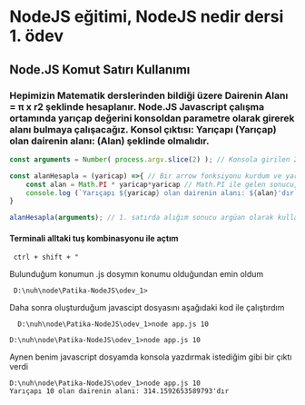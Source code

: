 # NodeJS eğitimi, NodeJS nedir dersi 1. ödev

## Node.JS Komut Satırı Kullanımı
### Hepimizin Matematik derslerinden bildiği üzere Dairenin Alanı = π x r2 şeklinde hesaplanır. Node.JS Javascript çalışma ortamında yarıçap değerini konsoldan parametre olarak girerek alanı bulmaya çalışacağız. Konsol çıktısı: Yarıçapı (Yarıçap) olan dairenin alanı: (Alan) şeklinde olmalıdır.


```javascript
const arguments = Number( process.argv.slice(2) ); // Konsola girilen 2. kelimeden sonrasını alır. Normalde dizi olarak alır fakat ben tek bir değer gireceğim için diziyi direkt Number metodu ile sayıya çeviriyorum. Birden fazla argümana ihtriycaım olsaydı işe yaramazdı

const alanHesapla = (yaricap) =>{ // Bir arrow fonksiyonu kurdum ve yaricap adında bir parametre ekledim
    const alan = Math.PI * yaricap*yaricap // Math.PI ile gelen sonucu, parametremin karesi ile çarptım ve bunu alan değişkenine aktardım.
    console.log (`Yarıçapı ${yaricap} olan dairenin alanı: ${alan}'dır`) // Consola yarıcapı ve alanı yazdırdım.
}

alanHesapla(arguments); // 1. satırda alığım sonucu argüan olarak kullandım
```
#### Terminali alltaki tuş kombinasyonu ile açtım 
```console
 ctrl + shift + "
```
Bulunduğum konumun .js dosymın konumu olduğundan emin oldum 
```console
 D:\nuh\node\Patika-NodeJS\odev_1>
```
Daha sonra oluşturduğum javascipt dosyasını aşağıdaki kod ile çalıştırdım
```console
  D:\nuh\node\Patika-NodeJS\odev_1>node app.js 10
```
```console
D:\nuh\node\Patika-NodeJS\odev_1>node app.js 10
```
Aynen benim javascript dosyamda konsola yazdırmak istediğim gibi bir çıktı verdi
```console
D:\nuh\node\Patika-NodeJS\odev_1>node app.js 10
Yarıçapı 10 olan dairenin alanı: 314.1592653589793'dır
```
